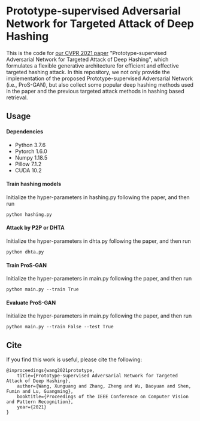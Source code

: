 # Prototype-supervised Adversarial Network for Targeted Attack of Deep Hashing
This is the code for [our CVPR 2021 paper](https://openaccess.thecvf.com/content/CVPR2021/papers/Wang_Prototype-Supervised_Adversarial_Network_for_Targeted_Attack_of_Deep_Hashing_CVPR_2021_paper.pdf) "Prototype-supervised Adversarial Network for Targeted Attack of Deep Hashing", which formulates a flexible generative architecture for efficient and effective targeted hashing attack. In this repository, we not only provide the implementation of the proposed Prototype-supervised Adversarial Network (i.e., ProS-GAN), but also collect some popular deep hashing methods used in the paper and the previous targeted attack methods in hashing based retrieval.

## Usage
#### Dependencies
- Python 3.7.6
- Pytorch 1.6.0
- Numpy 1.18.5
- Pillow 7.1.2
- CUDA 10.2


#### Train hashing models
Initialize the hyper-parameters in hashing.py following the paper, and then run
```
python hashing.py
```

#### Attack by P2P or DHTA
Initialize the hyper-parameters in dhta.py following the paper, and then run
```
python dhta.py
```

#### Train ProS-GAN
Initialize the hyper-parameters in main.py following the paper, and then run
```
python main.py --train True
```

#### Evaluate ProS-GAN
Initialize the hyper-parameters in main.py following the paper, and then run
```
python main.py --train False --test True
```

## Cite
If you find this work is useful, please cite the following:
```
@inproceedings{wang2021prototype,
	title={Prototype-supervised Adversarial Network for Targeted Attack of Deep Hashing},
	author={Wang, Xunguang and Zhang, Zheng and Wu, Baoyuan and Shen, Fumin and Lu, Guangming},
	booktitle={Proceedings of the IEEE Conference on Computer Vision and Pattern Recognition},
	year={2021}
}
```
